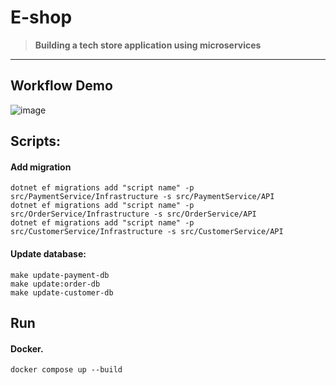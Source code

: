 # E-shop 
> **Building a tech store application using microservices**
****

## Workflow Demo

![image](https://github.com/luuthuong/e-shop-microservices/assets/86012214/f8ff06f4-ca9c-4dec-81bd-8fc61d718a2f)

## Scripts:

#### Add migration
```shell
dotnet ef migrations add "script name" -p src/PaymentService/Infrastructure -s src/PaymentService/API
dotnet ef migrations add "script name" -p src/OrderService/Infrastructure -s src/OrderService/API
dotnet ef migrations add "script name" -p src/CustomerService/Infrastructure -s src/CustomerService/API
```

#### Update database:
```shell
make update-payment-db
make update:order-db
make update-customer-db
```

## Run

#### Docker.
```shell
docker compose up --build
```
